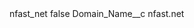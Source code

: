 <?xml version="1.0" encoding="UTF-8"?>
<CustomMetadata xmlns="http://soap.sforce.com/2006/04/metadata" xmlns:xsi="http://www.w3.org/2001/XMLSchema-instance" xmlns:xsd="http://www.w3.org/2001/XMLSchema">
    <label>nfast_net</label>
    <protected>false</protected>
    <values>
        <field>Domain_Name__c</field>
        <value xsi:type="xsd:string">nfast.net</value>
    </values>
</CustomMetadata>
